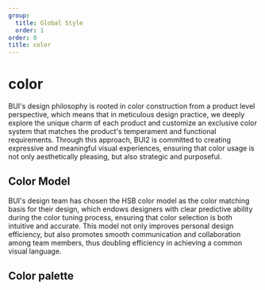```yaml
---
group:
  title: Global Style
  order: 1
order: 0
title: color
---
```


# color

BUI's design philosophy is rooted in color construction from a product level perspective, which means that in meticulous design practice, we deeply explore the unique charm of each product and customize an exclusive color system that matches the product's temperament and functional requirements. Through this approach, BUI2 is committed to creating expressive and meaningful visual experiences, ensuring that color usage is not only aesthetically pleasing, but also strategic and purposeful.

## Color Model

BUI's design team has chosen the HSB color model as the color matching basis for their design, which endows designers with clear predictive ability during the color tuning process, ensuring that color selection is both intuitive and accurate. This model not only improves personal design efficiency, but also promotes smooth communication and collaboration among team members, thus doubling efficiency in achieving a common visual language.

<!--
<img src=" https://intranetproxy.alipay.com/skylark/lark/0/2021/png/8490/1612692175420-7a5f1780-a910-4e74-b7aa-25be4d8f9307.png "> -->

## Color palette

<code src="../components/design/Colors/index.tsx" inline="true"></code>
